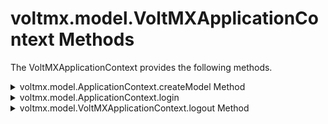                         




voltmx.model.VoltMXApplicationContext Methods
=========================================

The VoltMXApplicationContext provides the following methods.


<details close markdown="block"><summary>voltmx.model.ApplicationContext.createModel Method</summary>

* * *

Creates a model using the specified inputs.

### Syntax

```

voltmx.model.ApplicationContext.createModel(  
    entityName,  
    serviceName,  
    options,  
    metadataOptions,  
    successCallback,  
    errorCallback)
```

### Parameters

entityName

A string that specifies the name of the model.

serviceName

A string that contains the name of the object service that the model specified in the _entityName_ parameter belongs to.

options

A JavaScript object containing the access options for the service that the app is logging into. This object contains one key, named `access`. The values for this key can be either "online" or "offline".

metadataOptions

An object that contains parameters that the app passes to the Volt MX Reference Architecture framework while fetching Volt MX Foundry metadata. The only parameter currently supported is "getFromServer" which can be set to `true` or `false`. A value of `true` forces the model to fetch the metadata from the server rather than retrieve it from the cache. A value of `false` allows the metadata to be fetched from the cache. If "getFromServer" is set to true, then the metadata is refreshed and a new instance is created.

successCallback

A JavaScript function, which you provide, that is automatically invoked when the model object is created. The signature of this function is as follows.

successCallback(modelObject);

The _modelObject_ parameter to this callback function contains the model object that was created.

errorCallback

A JavaScript function, which you provide, that is automatically invoked when the model object is not created. The signature of this function is as follows.

loginErrorCallback(error);

The _error_ parameter to this callback function holds a [voltmx.model.Exception](voltmx.model.Exception_Object.md) object.

### Return Values

Returns the model object.

* * *

</details>
<details close markdown="block"><summary>voltmx.model.ApplicationContext.login</summary> 

* * *

Performs a login operation.

### Syntax

```

voltmx.model.ApplicationContext.login(  
    params,  
    loginSucCallback,  
    loginErrCallback)
```

### Parameters

_params_

A JavaScript object that holds key-value pairs specifying the login authorization information. The keys in this object are as follows.

| Key | Value |
| --- | --- |
| authParams | A JavaScript object that holds the authorization parameters for logging into the service. For more details, see **Remarks** below. |
| options | A JavaScript object containing the access options for the service that the app is logging into. This object contains one key, named `access`. The values for this key can be either "online" or "offline". |
| identityServiceName | A string that specifies the name of the identity service that performs the authentication. |

  

loginSucCallback

A JavaScript function, which you provide, that is automatically invoked when the login is successful. The signature of this function is as follows.

```

loginSuccessCallback();
```

loginErrCallback

A JavaScript function, which you provide, that is automatically invoked when the login is not successful. The signature of this function is as follows.

```

loginErrorCallback(err);
```

The _err_ parameter to this callback function contains the error value and error message string for the error that occurred.

### Return Values

None.

### Remarks

The _params_ parameter contains key-value pairs that hold information needed to log into a server. The `authParams` key in the _params_ parameter is an object that also contains key-value pairs. The keys it contains are given in the following table.

| Key | Value |
| --- | --- |
| userid | A string containing the User ID for the account or service that the app is logging into. |
| password | A string containing the password for the account or service that the app is logging into. |

The `options` key in the _params_ object is a JavaScript object that specifies the type of access. The key name for selecting the type of access is "access". A value of "online" indicates that the app is logging into a remote service that is not on the device, but rather on the network. The value "offline" means that the service is on the device.

### Example

```

var params = {  
    "authParams" : {  
        "userid" : "MyUserID",  
        "password" : "MyPassword"  
    },  
    options :{"access" :"online"},
    "identityServiceName" : "TheIdentityServiceName"
};

function loginSuccessCallback()
{
    // Your code goes here.
}

function loginErrorCallback(err)
{
    // Your code goes here.
}

voltmx.model.ApplicationContext.login(params,loginSuccessCallback,loginErrorCallback);
```

* * *

</details>
<details close markdown="block"><summary>voltmx.model.VoltMXApplicationContext.logout Method</summary> 

* * *

Performs a logout operation.

### Syntax

```

logout(  
    successCallback,  
    errorCallback);
```

### Parameters

_successCallback_

A JavaScript function, which you provide, that is automatically invoked when the logout is successful. The signature of this function is as follows.

```

loginSuccessCallback();
```

_errorCallback_

A JavaScript function, which you provide, that is automatically invoked when the logout is not successful. The signature of this function is as follows.

```

loginErrorCallback(err);
```

The _err_ parameter to this callback function contains the error value and error message string for the error that occurred.

### Return Values

None

### Remarks

This function clears all form controllers, models, and so forth from the `VoltMXApplicationContext` object's application context. It then logs the app out of Volt MX Foundry services that it is logged into.

### Example

```

var appContext = voltmx.model.VoltMXApplicationContext.getAppInstance();
appContext.logout();
```

* * *
</details>
